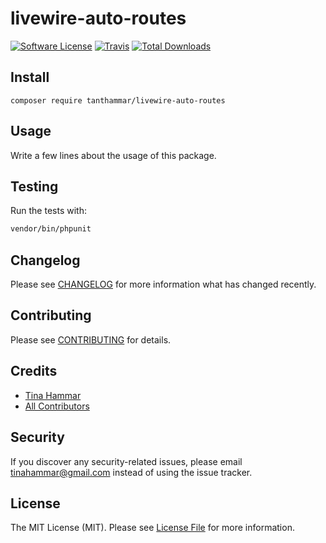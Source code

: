 # livewire-auto-routes

[![Software License](https://img.shields.io/badge/license-MIT-brightgreen.svg?style=flat-square)](LICENSE.md)
[![Travis](https://img.shields.io/travis/tanthammar/livewire-auto-routes.svg?style=flat-square)]()
[![Total Downloads](https://img.shields.io/packagist/dt/tanthammar/livewire-auto-routes.svg?style=flat-square)](https://packagist.org/packages/tanthammar/livewire-auto-routes)

## Install
`composer require tanthammar/livewire-auto-routes`

## Usage
Write a few lines about the usage of this package.

## Testing
Run the tests with:

``` bash
vendor/bin/phpunit
```

## Changelog
Please see [CHANGELOG](CHANGELOG.md) for more information what has changed recently.

## Contributing
Please see [CONTRIBUTING](CONTRIBUTING.md) for details.

## Credits

- [Tina Hammar](https://github.com/tanthammar)
- [All Contributors](https://github.com/tanthammar/livewire-auto-routes/contributors)

## Security
If you discover any security-related issues, please email tinahammar@gmail.com instead of using the issue tracker.

## License
The MIT License (MIT). Please see [License File](/LICENSE.md) for more information.